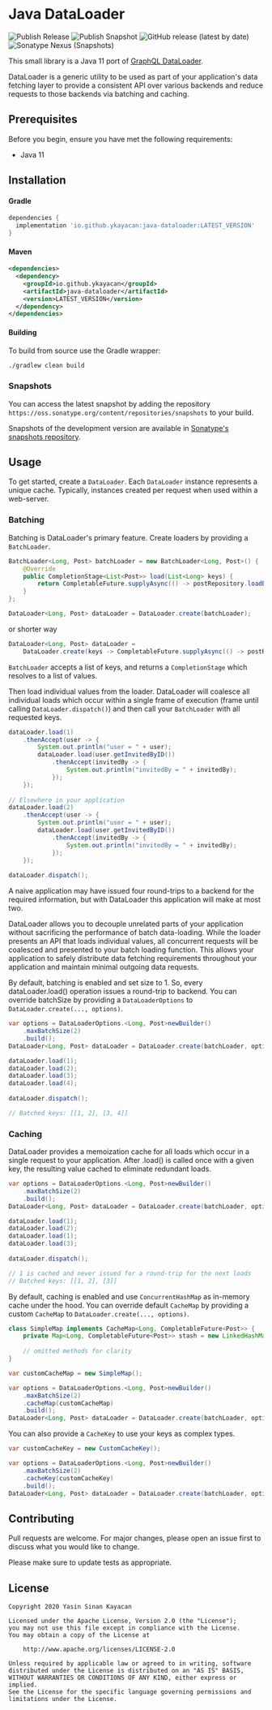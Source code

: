 # Java DataLoader

![Publish Release](https://github.com/ykayacan/java-dataloader/workflows/Publish%20Release/badge.svg)
![Publish Snapshot](https://github.com/ykayacan/java-dataloader/workflows/Publish%20Snapshot/badge.svg?branch=master)
![GitHub release (latest by date)](https://img.shields.io/github/v/release/ykayacan/java-dataloader)
![Sonatype Nexus (Snapshots)](https://img.shields.io/nexus/s/io.github.ykayacan/java-dataloader?server=https%3A%2F%2Foss.sonatype.org)

This small library is a Java 11 port of [GraphQL DataLoader](https://github.com/graphql/dataloader).

DataLoader is a generic utility to be used as part of your application's data fetching layer to provide 
a consistent API over various backends and reduce requests to those backends via batching and caching.

## Prerequisites

Before you begin, ensure you have met the following requirements:
- Java 11

## Installation

#### Gradle

```groovy
dependencies {
  implementation 'io.github.ykayacan:java-dataloader:LATEST_VERSION'
}
```

#### Maven

```xml
<dependencies>
  <dependency>
    <groupId>io.github.ykayacan</groupId>
    <artifactId>java-dataloader</artifactId>
    <version>LATEST_VERSION</version>
  </dependency>
</dependencies>
```

#### Building
To build from source use the Gradle wrapper:

```bash
./gradlew clean build
```

### Snapshots

You can access the latest snapshot by adding the repository `https://oss.sonatype.org/content/repositories/snapshots` 
to your build.

Snapshots of the development version are available in [Sonatype's snapshots repository](https://oss.sonatype.org/content/repositories/snapshots/io/github/ykayacan/java-dataloader).

## Usage

To get started, create a `DataLoader`. Each `DataLoader` instance represents a unique cache.
Typically, instances created per request when used within a web-server.

### Batching

Batching is DataLoader's primary feature. Create loaders by providing a `BatchLoader`.

```java
BatchLoader<Long, Post> batchLoader = new BatchLoader<Long, Post>() {
    @Override
    public CompletionStage<List<Post>> load(List<Long> keys) {
        return CompletableFuture.supplyAsync(() -> postRepository.loadByIds(keys));
    }
};

DataLoader<Long, Post> dataLoader = DataLoader.create(batchLoader);
```

or shorter way

```java
DataLoader<Long, Post> dataLoader = 
    DataLoader.create(keys -> CompletableFuture.supplyAsync(() -> postRepository.loadByIds(keys)));
```

`BatchLoader` accepts a list of keys, and returns a `CompletionStage` which resolves to a list of values.

Then load individual values from the loader. DataLoader will coalesce all individual loads which occur within 
a single frame of execution (frame until calling `DataLoader.dispatch()`) and then call your `BatchLoader` 
with all requested keys. 

``` java
dataLoader.load(1)
    .thenAccept(user -> {
        System.out.println("user = " + user);
        dataLoader.load(user.getInvitedByID())
            .thenAccept(invitedBy -> {
                System.out.println("invitedBy = " + invitedBy);
            });
    });
    
// Elsewhere in your application
dataLoader.load(2)
    .thenAccept(user -> {
        System.out.println("user = " + user);
        dataLoader.load(user.getInvitedByID())
            .thenAccept(invitedBy -> {
                System.out.println("invitedBy = " + invitedBy);
            });
    });
    
dataLoader.dispatch();
```

A naive application may have issued four round-trips to a backend for the required information,
but with DataLoader this application will make at most two.

DataLoader allows you to decouple unrelated parts of your application without sacrificing the performance of 
batch data-loading. While the loader presents an API that loads individual values, all concurrent requests will be 
coalesced and presented to your batch loading function. This allows your application to safely distribute data 
fetching requirements throughout your application and maintain minimal outgoing data requests.

By default, batching is enabled and set size to 1. So, every dataLoader.load() operation issues a round-trip to backend.
You can override batchSize by providing a `DataLoaderOptions` to `DataLoader.create(..., options)`.

``` java
var options = DataLoaderOptions.<Long, Post>newBuilder()
    .maxBatchSize(2)
    .build();
DataLoader<Long, Post> dataLoader = DataLoader.create(batchLoader, options);

dataLoader.load(1);
dataLoader.load(2);
dataLoader.load(3);
dataLoader.load(4);
    
dataLoader.dispatch();

// Batched keys: [[1, 2], [3, 4]]
```

### Caching

DataLoader provides a memoization cache for all loads which occur in a single request to your application. 
After .load() is called once with a given key, the resulting value cached to eliminate redundant loads. 

``` java
var options = DataLoaderOptions.<Long, Post>newBuilder()
    .maxBatchSize(2)
    .build();
DataLoader<Long, Post> dataLoader = DataLoader.create(batchLoader, options);

dataLoader.load(1);
dataLoader.load(2);
dataLoader.load(1);
dataLoader.load(3);
    
dataLoader.dispatch();

// 1 is cached and never issued for a round-trip for the next loads
// Batched keys: [[1, 2], [3]]
```

By default, caching is enabled and use `ConcurrentHashMap` as in-memory cache under the hood. 
You can override default `CacheMap` by providing a custom `CacheMap` to `DataLoader.create(..., options)`.

``` java
class SimpleMap implements CacheMap<Long, CompletableFuture<Post>> {
    private Map<Long, CompletableFuture<Post>> stash = new LinkedHashMap<>();
    
    // omitted methods for clarity
}

var customCacheMap = new SimpleMap();

var options = DataLoaderOptions.<Long, Post>newBuilder()
    .maxBatchSize(2)
    .cacheMap(customCacheMap)
    .build();
DataLoader<Long, Post> dataLoader = DataLoader.create(batchLoader, options);
```

You can also provide a `CacheKey` to use your keys as complex types.

``` java
var customCacheKey = new CustomCacheKey();

var options = DataLoaderOptions.<Long, Post>newBuilder()
    .maxBatchSize(2)
    .cacheKey(customCacheKey)
    .build();
DataLoader<Long, Post> dataLoader = DataLoader.create(batchLoader, options);
```

## Contributing
Pull requests are welcome. For major changes, please open an issue first to discuss what you would like to change.

Please make sure to update tests as appropriate.

## License

```text
Copyright 2020 Yasin Sinan Kayacan

Licensed under the Apache License, Version 2.0 (the "License");
you may not use this file except in compliance with the License.
You may obtain a copy of the License at

    http://www.apache.org/licenses/LICENSE-2.0

Unless required by applicable law or agreed to in writing, software
distributed under the License is distributed on an "AS IS" BASIS,
WITHOUT WARRANTIES OR CONDITIONS OF ANY KIND, either express or implied.
See the License for the specific language governing permissions and
limitations under the License.
```
